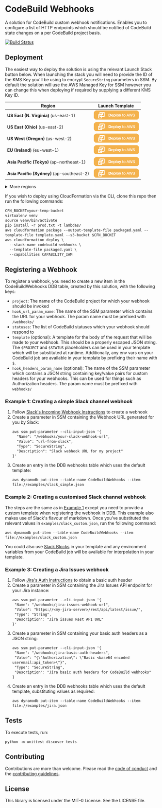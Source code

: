# CodeBuild Webhooks

A solution for CodeBuild custom webhook notifications. Enables you to configure
a list of HTTP endpoints which should be notified of CodeBuild state changes
on a per CodeBuild project basis.

[![Build Status](https://travis-ci.org/aws-samples/aws-codebuild-webhooks.svg?branch=master)](https://travis-ci.org/aws-samples/aws-codebuild-webhooks)

## Deployment

The easiest way to deploy the solution is using the relevant Launch Stack button
below. When launching the stack you will need to provide the ID of the
KMS Key you'll be using to encrypt `SecureString` parameters in SSM. By default
the solution will use the AWS Managed Key for SSM however you can change this
when deploying if required by supplying a different KMS Key ID.

|Region|Launch Template|
|------|---------------|
|**US East (N. Virginia)** (us-east-1) | [![Launch the AWS CodeBuild Webhooks Stack with CloudFormation](docs/deploy-to-aws.png)](https://console.aws.amazon.com/cloudformation/home?region=us-east-1#/stacks/new?stackName=aws-codebuild-webhooks&templateURL=https://solution-builders-us-east-1.s3.us-east-1.amazonaws.com/aws-codebuild-webhooks/latest/main.template)|
|**US East (Ohio)** (us-east-2) | [![Launch the AWS CodeBuild Webhooks Stack with CloudFormation](docs/deploy-to-aws.png)](https://console.aws.amazon.com/cloudformation/home?region=us-east-2#/stacks/new?stackName=aws-codebuild-webhooks&templateURL=https://solution-builders-us-east-2.s3.us-east-2.amazonaws.com/aws-codebuild-webhooks/latest/main.template)|
|**US West (Oregon)** (us-west-2) | [![Launch the AWS CodeBuild Webhooks Stack with CloudFormation](docs/deploy-to-aws.png)](https://console.aws.amazon.com/cloudformation/home?region=us-west-2#/stacks/new?stackName=aws-codebuild-webhooks&templateURL=https://solution-builders-us-west-2.s3.us-west-2.amazonaws.com/aws-codebuild-webhooks/latest/main.template)|
|**EU (Ireland)** (eu-west-1) | [![Launch the AWS CodeBuild Webhooks Stack with CloudFormation](docs/deploy-to-aws.png)](https://console.aws.amazon.com/cloudformation/home?region=eu-west-1#/stacks/new?stackName=aws-codebuild-webhooks&templateURL=https://solution-builders-eu-west-1.s3.eu-west-1.amazonaws.com/aws-codebuild-webhooks/latest/main.template)|
|**Asia Pacific (Tokyo)** (ap-northeast-1) | [![Launch the AWS CodeBuild Webhooks Stack with CloudFormation](docs/deploy-to-aws.png)](https://console.aws.amazon.com/cloudformation/home?region=ap-northeast-1#/stacks/new?stackName=aws-codebuild-webhooks&templateURL=https://solution-builders-ap-northeast-1.s3.ap-northeast-1.amazonaws.com/aws-codebuild-webhooks/latest/main.template)|
|**Asia Pacific (Sydney)** (ap-southeast-2) | [![Launch the AWS CodeBuild Webhooks Stack with CloudFormation](docs/deploy-to-aws.png)](https://console.aws.amazon.com/cloudformation/home?region=ap-southeast-2#/stacks/new?stackName=aws-codebuild-webhooks&templateURL=https://solution-builders-ap-southeast-2.s3.ap-southeast-2.amazonaws.com/aws-codebuild-webhooks/latest/main.template)|

<details>
  <summary>More regions</summary>

|Region|Launch Template|
|------|---------------|
|**US West (N. California)** (us-west-1) | [![Launch the AWS CodeBuild Webhooks Stack with CloudFormation](docs/deploy-to-aws.png)](https://console.aws.amazon.com/cloudformation/home?region=us-west-1#/stacks/new?stackName=aws-codebuild-webhooks&templateURL=https://solution-builders-us-west-1.s3.us-west-1.amazonaws.com/aws-codebuild-webhooks/latest/main.template)|
|**Asia Pacific (Hong Kong)** (ap-east-1) | [![Launch the AWS CodeBuild Webhooks Stack with CloudFormation](docs/deploy-to-aws.png)](https://console.aws.amazon.com/cloudformation/home?region=ap-east-1#/stacks/new?stackName=aws-codebuild-webhooks&templateURL=https://solution-builders-ap-east-1.s3.ap-east-1.amazonaws.com/aws-codebuild-webhooks/latest/main.template)|
|**Asia Pacific (Mumbai)** (ap-south-1) | [![Launch the AWS CodeBuild Webhooks Stack with CloudFormation](docs/deploy-to-aws.png)](https://console.aws.amazon.com/cloudformation/home?region=ap-south-1#/stacks/new?stackName=aws-codebuild-webhooks&templateURL=https://solution-builders-ap-south-1.s3.ap-south-1.amazonaws.com/aws-codebuild-webhooks/latest/main.template)|
|**Asia Pacific (Seoul)** (ap-northeast-2) | [![Launch the AWS CodeBuild Webhooks Stack with CloudFormation](docs/deploy-to-aws.png)](https://console.aws.amazon.com/cloudformation/home?region=ap-northeast-2#/stacks/new?stackName=aws-codebuild-webhooks&templateURL=https://solution-builders-ap-northeast-2.s3.ap-northeast-2.amazonaws.com/aws-codebuild-webhooks/latest/main.template)|
|**Asia Pacific (Singapore)** (ap-southeast-1) | [![Launch the AWS CodeBuild Webhooks Stack with CloudFormation](docs/deploy-to-aws.png)](https://console.aws.amazon.com/cloudformation/home?region=ap-south-1#/stacks/new?stackName=aws-codebuild-webhooks&templateURL=https://solution-builders-ap-southeast-1.s3.ap-southeast-1.amazonaws.com/aws-codebuild-webhooks/latest/main.template)|
|**Canada (Central)** (ca-central-1) | [![Launch the AWS CodeBuild Webhooks Stack with CloudFormation](docs/deploy-to-aws.png)](https://console.aws.amazon.com/cloudformation/home?region=ca-central-1#/stacks/new?stackName=aws-codebuild-webhooks&templateURL=https://solution-builders-ca-central-1.s3.ca-central-1.amazonaws.com/aws-codebuild-webhooks/latest/main.template)|
|**EU (London)** (eu-west-2) | [![Launch the AWS CodeBuild Webhooks Stack with CloudFormation](docs/deploy-to-aws.png)](https://console.aws.amazon.com/cloudformation/home?region=eu-west-2#/stacks/new?stackName=aws-codebuild-webhooks&templateURL=https://solution-builders-eu-west-2.s3.eu-west-2.amazonaws.com/aws-codebuild-webhooks/latest/main.template)|
|**EU (Frankfurt)** (eu-west-3) | [![Launch the AWS CodeBuild Webhooks Stack with CloudFormation](docs/deploy-to-aws.png)](https://console.aws.amazon.com/cloudformation/home?region=eu-west-3#/stacks/new?stackName=aws-codebuild-webhooks&templateURL=https://solution-builders-eu-west-3.s3.eu-west-3.amazonaws.com/aws-codebuild-webhooks/latest/main.template)|
|**EU (Stockholm)** (eu-north-1) | [![Launch the AWS CodeBuild Webhooks Stack with CloudFormation](docs/deploy-to-aws.png)](https://console.aws.amazon.com/cloudformation/home?region=eu-north-1#/stacks/new?stackName=aws-codebuild-webhooks&templateURL=https://solution-builders-eu-north-1.s3.eu-north-1.amazonaws.com/aws-codebuild-webhooks/latest/main.template)|
|**South America (Sao Paulo)** (sa-east-1) | [![Launch the AWS CodeBuild Webhooks Stack with CloudFormation](docs/deploy-to-aws.png)](https://console.aws.amazon.com/cloudformation/home?region=sa-east-1#/stacks/new?stackName=aws-codebuild-webhooks&templateURL=https://solution-builders-sa-east-1.s3.sa-east-1.amazonaws.com/aws-codebuild-webhooks/latest/main.template)|
</details>

If you wish to deploy using CloudFormation via the CLI, clone this repo then
run the following commands:

```
CFN_BUCKET=your-temp-bucket
virtualenv venv
source venv/bin/activate
pip install -r prod.txt -t lambdas/
aws cloudformation package --output-template-file packaged.yaml --template-file template.yaml --s3-bucket $CFN_BUCKET
aws cloudformation deploy \
  --stack-name codebuild-webhooks \
  --template-file packaged.yaml \
  --capabilities CAPABILITY_IAM
```

## Registering a Webhook
To register a webhook, you need to create a new item in the CodeBuildWebhooks DDB table,
created by this solution, with the following keys:

- `project`: The name of the CodeBuild project for which your webhook should be invoked
- `hook_url_param_name`: The name of the SSM parameter which contains the URL for your webhook. The
param name must be prefixed with `/webhooks/`
- `statuses`: The list of CodeBuild statuses which your webhook should respond to
- `template` (optional): A template for the body of the request that will be made to your webhook.
This should be a properly escaped JSON string. The `$PROJECT` and `$STATUS` placeholders can be used
in your template which will be substituted at runtime. Additionally, any env vars on your CodeBuild
job are available in your template by prefixing their name with `$`.
- `hook_headers_param_name` (optional): The name of the SSM parameter which contains a
JSON string containing key/value pairs for custom headers for your webhooks. This can be used
for things such as Authorization headers. The param name must be prefixed with `webhooks/`

### Example 1: Creating a simple Slack channel webhook
1. Follow [Slack's Incoming Webhook Instructions] to create a webhook
2. Create a parameter in SSM containing the Webhook URL generated for you by Slack:
    ```
    aws ssm put-parameter --cli-input-json '{
      "Name": "/webhooks/your-slack-webhook-url",
      "Value": "url-from-slack",
      "Type": "SecureString",
      "Description": "Slack webhook URL for my project"
    }'
    ```
3. Create an entry in the DDB webhooks table which uses the default template:
    ```
    aws dynamodb put-item --table-name CodeBuildWebhooks --item file://examples/slack_simple.json
     ```

### Example 2: Creating a customised Slack channel webhook
The steps are the same as in [Example 1](#creating-a-simple-slack-channel-webhook) except you
need to provide a custom template when registering the webhook in DDB. This example also makes use
of Slack's flavour of markdown. Once you've substituted the relevant values in `examples/slack_custom.json`,
run the following command:
```
aws dynamodb put-item --table-name CodeBuildWebhooks --item file://examples/slack_custom.json
```

You could also use [Slack Blocks](https://api.slack.com/block-kit) in your template and any
environment variables from your CodeBuild job will be available for interpolation in your template.

### Example 3: Creating a Jira Issues webhook
1. Follow [Jira's Auth Instructions] to obtain a basic auth header
2. Create a parameter in SSM containing the Jira Issues API endpoint for your Jira instance:
    ```
    aws ssm put-parameter --cli-input-json '{
     "Name": "/webhooks/jira-issues-webhook-url",
     "Value": "https://<my-jira-server>/rest/api/latest/issue/",
     "Type": "String",
     "Description": "Jira issues Rest API URL"
    }'
    ```
3. Create a parameter in SSM containing your basic auth headers as a JSON string:
    ```
    aws ssm put-parameter --cli-input-json '{
     "Name": "/webhooks/jira-basic-auth-headers",
     "Value": "{\"Authorization\": \"Basic <base64 encoded useremail:api_token>\"}",
     "Type": "SecureString",
     "Description": "Jira basic auth headers for CodeBuild webhooks"
    }
    ```
4. Create an entry in the DDB webhooks table which uses the default template, substituting values
as required:
    ```
    aws dynamodb put-item --table-name CodeBuildWebhooks --item file://examples/jira.json
    ```

## Tests
To execute tests, run:
```
python -m unittest discover tests
```

[Slack's Incoming Webhook Instructions]: https://slack.com/intl/en-gb/help/articles/115005265063
[Jira's Auth Instructions]: https://developer.atlassian.com/cloud/jira/platform/jira-rest-api-basic-authentication/#supplying-basic-auth-headers

## Contributing

Contributions are more than welcome. Please read the [code of conduct](CODE_OF_CONDUCT.md) and the [contributing guidelines](CONTRIBUTING.md).

## License

This library is licensed under the MIT-0 License. See the LICENSE file.
